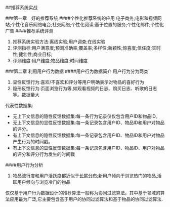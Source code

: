 ##推荐系统实战

###第一章　好的推荐系统
####个性化推荐系统的应用
电子商务;电影和视频网站;个性化音乐网络电台;社交网络;个性化阅读;基于位置的服务;个性化邮件;个性化广告
####推荐系统评测
 1. 推荐系统实验方法:离线实验;用户调查;在线实验
 2. 评测指标:用户满意度;预测准确率;覆盖率;多样性;新颖性;惊喜度;信任度;实时性;健壮性;商业目标;
 3. 评测维度:用户维度;物品维度;时间维度

###第二章 利用用户行为数据
####用户行为数据简介
用户行为分为两类

 1. 显性反馈行为:喜欢/不喜欢和评分等用户明确表示对物品的喜好行为
 2. 隐形反馈行为:页面浏览行为等,如观看视频的日志、购买日志、听歌的日志等。数据量大

代表性数据集:

 * 无上下文信息的隐性反馈数据集:每一条行为记录仅仅包含用户ID和物品ID。
 * 无上下文信息的显性反馈数据集:每一条记录包含用户ID、物品ID和用户对物品的评分。
 * 有上下文信息的隐性反馈数据集:每一条记录包含用户ID、物品ID和用户对物品产生行为的时间戳。
 * 有上下文信息的显性反馈数据集:每一条记录包含用户ID、物品ID、用户对物品的评分和评分行为发生的时间戳

####用户行为分析
1. 物品流行度和用户活跃度都近似于[长尾分布](http://zh.wikipedia.org/zh-cn/%E9%95%BF%E5%B0%BE);新用户倾向于浏览热门的物品,活跃用户倾向与浏览冷门的物品

仅仅基于用户行为数据设计的推荐算法一般称为协同过滤算法。其中基于领域的算法应用最为广泛,它主要包含基于用户的协同过滤算法和基于物品的协同过滤算法.
